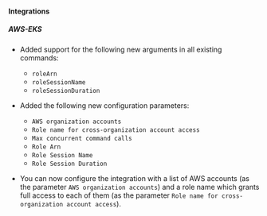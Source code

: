 
#### Integrations

##### AWS-EKS

- Added support for the following new arguments in all existing commands:
  - `roleArn`
  - `roleSessionName`
  - `roleSessionDuration`

- Added the following new configuration parameters:
  - `AWS organization accounts`
  - `Role name for cross-organization account access`
  - `Max concurrent command calls`
  - `Role Arn`
  - `Role Session Name`
  - `Role Session Duration`
  
- You can now configure the integration with a list of AWS accounts (as the parameter `AWS organization accounts`) and a role name which grants full access to each of them (as the parameter `Role name for cross-organization account access`).


